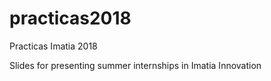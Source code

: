 # practicas2018
Practicas Imatia 2018

Slides for presenting summer internships in Imatia Innovation
